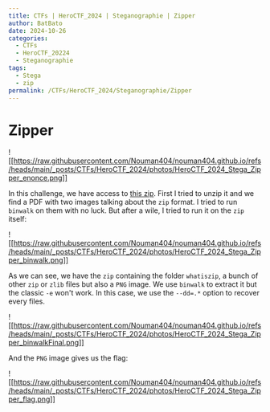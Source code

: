 ```yaml
---
title: CTFs | HeroCTF_2024 | Steganographie | Zipper
author: BatBato
date: 2024-10-26
categories:
  - CTFs
  - HeroCTF_20224
  - Steganographie
tags:
  - Stega
  - zip
permalink: /CTFs/HeroCTF_2024/Steganographie/Zipper
---
```


# Zipper

![[https://raw.githubusercontent.com/Nouman404/nouman404.github.io/refs/heads/main/_posts/CTFs/HeroCTF_2024/photos/HeroCTF_2024_Stega_Zipper_enonce.png]]

In this challenge, we have access to [this zip](https://raw.githubusercontent.com/Nouman404/nouman404.github.io/main/_posts/CTFs/HeroCTF_2024/Stega/secretzip.zip). First I tried to unzip it and we find a PDF with two images talking about the `zip` format. I tried to run `binwalk` on them with no luck. But after a wile, I tried to run it on the `zip` itself:

![[https://raw.githubusercontent.com/Nouman404/nouman404.github.io/refs/heads/main/_posts/CTFs/HeroCTF_2024/photos/HeroCTF_2024_Stega_Zipper_binwalk.png]]

As we can see, we have the `zip` containing the folder `whatiszip`, a bunch of other `zip` or `zlib` files but also a `PNG` image. We use `binwalk` to extract it but the classic `-e` won't work. In this case, we use the `--dd=.*` option to recover every files.

![[https://raw.githubusercontent.com/Nouman404/nouman404.github.io/refs/heads/main/_posts/CTFs/HeroCTF_2024/photos/HeroCTF_2024_Stega_Zipper_binwalkFinal.png]]

And the `PNG` image gives us the flag:

![[https://raw.githubusercontent.com/Nouman404/nouman404.github.io/refs/heads/main/_posts/CTFs/HeroCTF_2024/photos/HeroCTF_2024_Stega_Zipper_flag.png]]